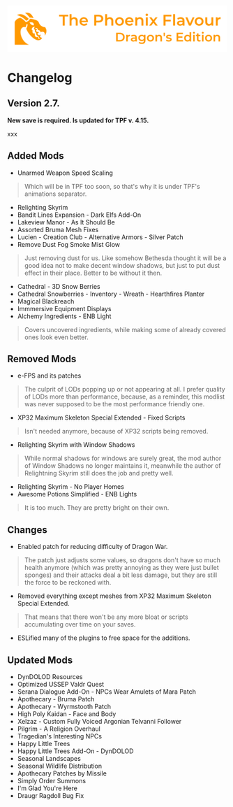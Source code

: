 ![image](images/Banner.webp)

# Changelog

## Version 2.7.

**New save is required. Is updated for TPF v. 4.15.**

xxx

## Added Mods

* Unarmed Weapon Speed Scaling
> Which will be in TPF too soon, so that's why it is under TPF's animations separator.
* Relighting Skyrim
* Bandit Lines Expansion - Dark Elfs Add-On
* Lakeview Manor - As It Should Be
* Assorted Bruma Mesh Fixes
* Lucien - Creation Club - Alternative Armors - Silver Patch
* Remove Dust Fog Smoke Mist Glow
> Just removing dust for us. Like somehow Bethesda thought it will be a good idea not to make decent window shadows, but just to put dust effect in their place. Better to be without it then.
* Cathedral - 3D Snow Berries
* Cathedral Snowberries - Inventory - Wreath - Hearthfires Planter
* Magical Blackreach
* Immmersive Equipment Displays
* Alchemy Ingredients - ENB Light
> Covers uncovered ingredients, while making some of already covered ones look even better.

## Removed Mods

* e-FPS and its patches
> The culprit of LODs popping up or not appearing at all. I prefer quality of LODs more than performance, because, as a reminder, this modlist was never supposed to be the most performance friendly one.
* XP32 Maximum Skeleton Special Extended - Fixed Scripts
> Isn't needed anymore, because of XP32 scripts being removed. 
* Relighting Skyrim with Window Shadows
> While normal shadows for windows are surely great, the mod author of Window Shadows no longer maintains it, meanwhile the author of Relightning Skyrim still does the job and pretty well.
* Relighting Skyrim - No Player Homes
* Awesome Potions Simplified - ENB Lights
> It is too much. They are pretty bright on their own.

## Changes

* Enabled patch for reducing difficulty of Dragon War.
> The patch just adjusts some values, so dragons don't have so much health anymore (which was pretty annoying as they were just bullet sponges) and their attacks deal a bit less damage, but they are still the force to be reckoned with.
* Removed everything except meshes from XP32 Maximum Skeleton Special Extended.
> That means that there won't be any more bloat or scripts accumulating over time on your saves. 
* ESLified many of the plugins to free space for the additions.


## Updated Mods

* DynDOLOD Resources
* Optimized USSEP Valdr Quest
* Serana Dialogue Add-On - NPCs Wear Amulets of Mara Patch
* Apothecary - Bruma Patch
* Apothecary - Wyrmstooth Patch
* High Poly Kaidan - Face and Body
* Xelzaz - Custom Fully Voiced Argonian Telvanni Follower
* Pilgrim - A Religion Overhaul
* Tragedian's Interesting NPCs
* Happy Little Trees
* Happy Little Trees Add-On - DynDOLOD
* Seasonal Landscapes
* Seasonal Wildlife Distribution
* Apothecary Patches by Missile
* Simply Order Summons
* I'm Glad You're Here
* Draugr Ragdoll Bug Fix
